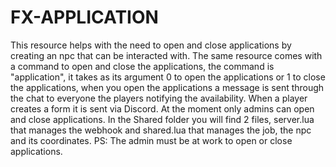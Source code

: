 # FX-APPLICATION

This resource helps with the need to open and close applications by creating an npc that can be interacted with.
The same resource comes with a command to open and close the applications, the command is "application", it takes as its argument 0 to open the applications or 1 to close the applications, when you open the applications a message is sent through the chat to everyone the players notifying the availability.
When a player creates a form it is sent via Discord.
At the moment only admins can open and close applications.
In the Shared folder you will find 2 files, server.lua that manages the webhook and shared.lua that manages the job, the npc and its coordinates.
PS: The admin must be at work to open or close applications.
